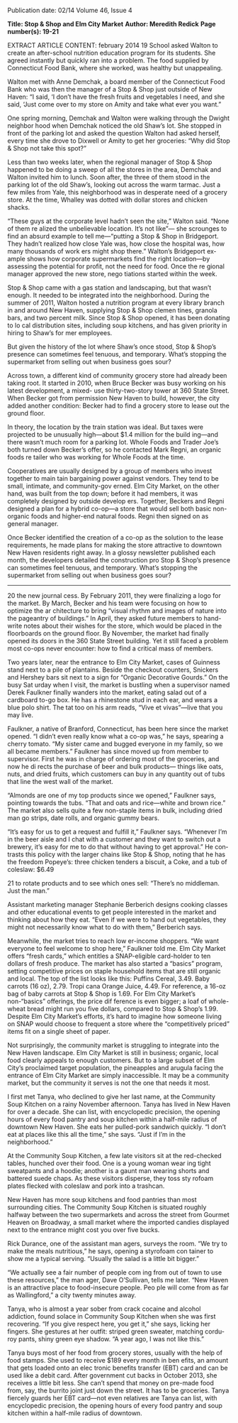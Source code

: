 Publication date: 02/14
Volume 46, Issue 4

**Title: Stop & Shop and Elm City Market**
**Author: Meredith Redick**
**Page number(s): 19-21**

EXTRACT ARTICLE CONTENT:
february 2014
19
School asked Walton to create an after-school 
nutrition education program for its students. 
She agreed instantly but quickly ran into a 
problem. The food supplied by Connecticut 
Food Bank, where she worked, was healthy but 
unappealing. 

Walton met with Anne Demchak, a board 
member of the Connecticut Food Bank who was 
then the manager of a Stop & Shop just outside 
of New Haven: “I said, ‘I don’t have the fresh 
fruits and vegetables I need, and she said, ‘Just 
come over to my store on Amity and take what­
ever you want.”

One spring morning, Demchak and Walton 
were walking through the Dwight neighbor­
hood when Demchak noticed the old Shaw’s 
lot. She stopped in front of the parking lot and 
asked the question Walton had asked herself, 
every time she drove to Dixwell or Amity to get 
her groceries: “Why did 
Stop & Shop not take this 
spot?” 

Less than two weeks 
later, when the regional 
manager of Stop & Shop 
happened to be doing a 
sweep of all the stores 
in the area, Demchak 
and Walton invited him 
to lunch. Soon after, the 
three of them stood in the parking lot of the old 
Shaw’s, looking out across the warm tarmac. 
Just a few miles from Yale, this neighborhood 
was in desperate need of a grocery store. At the 
time, Whalley was dotted with dollar stores and 
chicken shacks. 

“These guys at the corporate level hadn’t 
seen the site,” Walton said. “None of them re­
alized the unbelievable location. It’s not like”—
she scrounges to find an absurd example to tell 
me—“putting a Stop & Shop in Bridgeport. They 
hadn’t realized how close Yale was, how close 
the hospital was, how many thousands of work­
ers might shop there.” Walton’s Bridgeport ex­
ample shows how corporate supermarkets find 
the right location—by assessing the potential 
for profit, not the need for food.  Once the re­
gional manager approved the new store, nego­
tiations started within the week.

Stop & Shop came with a gas station and 
landscaping, but that wasn’t enough. It needed 
to be integrated into the neighborhood. During 
the summer of 2011, Walton hosted a nutrition 
program at every library branch in and around 
New Haven, supplying Stop & Shop clemen­
tines, granola bars, and two percent milk. Since 
Stop & Shop opened, it has been donating to lo­
cal distribution sites, including soup kitchens, 
and has given priority in hiring to Shaw’s for­
mer employees. 

But given the history of the lot where 
Shaw’s once stood, Stop & Shop’s presence can 
sometimes feel tenuous, and temporary. What’s 
stopping the supermarket from selling out 
when business goes sour? 

Across town, a different kind of community 
grocery store had already been taking root. It 
started in 2010, when Bruce Becker was busy 
working on his latest development, a mixed-
use thirty-two-story tower at 360 State Street. 
When Becker got from permission New Haven 
to build, however, the city 
added 
another 
condition: 
Becker had to find a grocery 
store to lease out the ground 
floor. 

In theory, the location by 
the train station was ideal. 
But taxes were projected to 
be 
unusually 
high—about 
$1.4 million for the build­
ing—and there wasn’t much 
room for a parking lot. Whole Foods and Trader 
Joe’s both turned down Becker’s offer, so he 
contacted Mark Regni, an organic foods re­
tailer who was working for Whole Foods at the 
time. 

Cooperatives are usually designed by a 
group of members who invest together to main­
tain bargaining power against vendors. They 
tend to be small, intimate, and community-gov­
erned. Elm City Market, on the other hand, was 
built from the top down; before it had members, 
it was completely designed by outside develop­
ers. Together, Beckers and Regni designed a 
plan for a hybrid co-op—a store that would sell 
both basic non-organic foods and higher-end 
natural foods. Regni then signed on as general 
manager. 

Once Becker identified the creation of a 
co-op as the solution to the lease requirements, 
he made plans for making the store attractive 
to downtown New Haven residents right away. 
In a glossy newsletter published each month, 
the developers detailed the construction pro­
Stop & Shop’s presence can 
sometimes feel tenuous, 
and temporary. What’s 
stopping the supermarket 
from selling out when 
business goes sour?


---

20
the new journal
cess. By February 2011, they were finalizing a 
logo for the market. By March, Becker and his 
team were focusing on how to optimize the ar­
chitecture to bring “visual rhythm and images 
of nature into the pageantry of buildings.” In 
April, they asked future members to hand-
write notes about their wishes for the store, 
which would be placed in the floorboards on 
the ground floor. By November, the market had 
finally opened its doors in the 360 State Street 
building. Yet it still faced a problem most co-ops 
never encounter: how to find a critical mass of 
members.

Two years later, near the entrance to Elm 
City Market, cases of Guinness stand next to a 
pile of plantains. Beside the checkout counters, 
Snickers and Hershey bars sit next to a sign for 
“Organic Decorative Gourds.” On the busy Sat­
urday when I visit, the market is bustling when 
a supervisor named Derek Faulkner finally 
wanders into the market, eating salad out of a 
cardboard to-go box. He has a rhinestone stud 
in each ear, and wears a blue polo shirt. The tat­
too on his arm reads, “Vive et vivas”—live that 
you may live.

Faulkner, a native of Branford, Connecticut, 
has been here since the market opened. “I didn’t 
even really know what a co-op was,” he says, 
spearing a cherry tomato. “My sister came and 
bugged everyone in my family, so we all became 
members.” Faulkner has since moved up from 
member to supervisor. First he was in charge of 
ordering most of the groceries, and now he  di­
rects the purchase of beer and bulk products—
things like oats, nuts, and dried fruits, which 
customers can buy in any quantity out of tubs 
that line the west wall of the market.

“Almonds are one of my top products since 
we opened,” Faulkner says, pointing towards 
the tubs. “That and oats and rice—white and 
brown rice.” The market also sells quite a few 
non-staple items in bulk, including dried man­
go strips, date rolls, and organic gummy bears.

“It’s easy for us to get a request and fulfill 
it,” Faulkner says. “Whenever I’m in the beer 
aisle and I chat with a customer and they want 
to switch out a brewery, it’s easy for me to do 
that without having to get approval.” He con­
trasts this policy with the larger chains like 
Stop & Shop, noting that he has the freedom 
Popeye’s: three chicken tenders a biscuit, a Coke, and a tub of coleslaw: $6.49



21
to rotate products and to see which ones sell: 
“There’s no middleman. Just the man.”

Assistant marketing manager Stephanie 
Berberich designs cooking classes and other 
educational events to get people interested in 
the market and thinking about how they eat. 
“Even if we were to hand out vegetables, they 
might not necessarily know what to do with 
them,” Berberich says.

Meanwhile, the market tries to reach low­
er-income shoppers. “We want everyone to feel 
welcome to shop here,” Faulkner told me. Elm 
City Market offers “fresh cards,” which entitles 
a SNAP-eligible card-holder to ten dollars of 
fresh produce. The market has also started a 
“basics” program, setting competitive prices on 
staple household items that are still organic and 
local. The top of the list looks like this: Puffins 
Cereal, 3.49. Baby carrots (16 oz), 2.79. Tropi­
cana Orange Juice, 4.49. For reference, a 16-oz 
bag of baby carrots at Stop 
& Shop is 1.69. For Elm 
City Market’s non-“basics” 
offerings, the price dif­
ference is even bigger; a 
loaf of whole-wheat bread 
might run you five dollars, 
compared to Stop & Shop’s 
1.99. Despite Elm City 
Market’s efforts, it’s hard 
to imagine how someone 
living on SNAP would choose to frequent a 
store where the “competitively priced” items fit 
on a single sheet of paper.

Not surprisingly, the community market 
is struggling to integrate into the New Haven 
landscape. Elm City Market is still in business; 
organic, local food clearly appeals to enough 
customers. But to a large subset of Elm City’s 
proclaimed target population, the pineapples 
and arugula facing the entrance of Elm City 
Market are simply inaccessible. It may be a 
community market, but the community it 
serves is not the one that needs it most.

I first met Tanya, who declined to give her last 
name, at the Community Soup Kitchen on a 
rainy November afternoon. Tanya has lived in 
New Haven for over a decade. She can list, with 
encyclopedic precision, the opening hours of 
every food pantry and soup kitchen within a 
half-mile radius of downtown New Haven. She 
eats her pulled-pork sandwich quickly. “I don’t 
eat at places like this all the time,” she says. 
“Just if I’m in the neighborhood.”

At the Community Soup Kitchen, a few late 
visitors sit at the red-checked tables, hunched 
over their food. One is a young woman wear­
ing tight sweatpants and a hoodie; another is a 
gaunt man wearing shorts and battered suede 
chaps. As these visitors disperse, they toss sty­
rofoam plates flecked with coleslaw and pork 
into a trashcan. 

New Haven has more soup kitchens and 
food pantries than most surrounding cities. The 
Community Soup Kitchen is situated roughly 
halfway between the two supermarkets and 
across the street from Gourmet Heaven on 
Broadway, a small market where the imported 
candies displayed next to the entrance might 
cost you over five bucks. 

Rick Durance, one of the assistant man­
agers, surveys the room. “We try to make the 
meals nutritious,” he says, 
opening a styrofoam con­
tainer to show me a typical 
serving. “Usually the salad 
is a little bit bigger.”

“We actually see a fair 
number 
of 
people 
com­
ing from out of town to use 
these resources,” the man­
ager, Dave O’Sullivan, tells 
me later. “New Haven is an 
attractive place to food-insecure people. Peo­
ple will come from as far as Wallingford,” a city 
twenty minutes away. 

Tanya, who is almost a year sober from crack 
cocaine and alcohol addiction, found solace in 
Community Soup Kitchen when she was first 
recovering. “If you give respect here, you get it,” 
she says, licking her fingers. She gestures at her 
outfit: striped green sweater, matching cordu­
roy pants, shiny green eye shadow. “A year ago, I 
was not like this.”

Tanya buys most of her food from grocery 
stores, usually with the help of food stamps. 
She used to receive $189 every month in ben­
efits, an amount that gets loaded onto an elec­
tronic benefits transfer (EBT) card and can be 
used like a debit card. After government cut­
backs in October 2013, she receives a little bit 
less. She can’t spend that money on pre-made 
food from, say, the burrito joint just down the 
street. It has to be groceries. Tanya fiercely 
guards her EBT card—not even relatives are 
Tanya can list, with 
encyclopedic precision, 
the opening hours of every 
food pantry and soup 
kitchen within a half-mile 
radius of downtown.